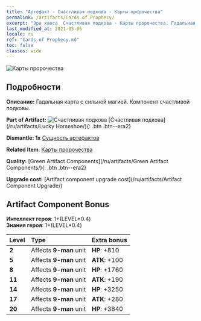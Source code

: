 ```yaml
---
title: "Артефакт - Счастливая подкова - Карты пророчества"
permalink: /artifacts/Cards of Prophecy/
excerpt: "Эра хаоса  Счастливая подкова - Карты пророчества. Гадальная карта с сильной магией. Компонент счастливой подковы."
last_modified_at: 2021-05-05
locale: ru
ref: "Cards of Prophecy.md"
toc: false
classes: wide
---
```


 ![Карты пророчества](/images/t/artifact_40122.png)



## Подробности

 **Описание:** Гадальная карта с сильной магией. Компонент счастливой подковы.

 **Part of Artifact:** ![Счастливая подкова](/images/t/icon_artifact_12.png) [Счастливая подкова](/ru/artifacts/Lucky Horseshoe/){: .btn .btn--era2}

 **Dismantle: 1x** [Сущность артефактов](/ItemsRU/con_905/)

 **Related Item**: [Карты пророчества](/ItemsRU/art_110/)

 **Quality:** [Green Artifact Components](/ru/artifacts/Green Artifact Components/){: .btn .btn--era2}

 **Upgrade cost:** [Artifact component upgrade cost](/ru/artifacts/Artifact Component Upgrade/)

## Artifact Component Bonus

  **Интеллект героя**: 1+(LEVEL\*0.4)<br/>**Знания героя**: 1+(LEVEL\*0.4)

  |  Level  | Type |    Extra bonus  | 
  |:--------|:-----|:----------------| 
  | **2** | Affects **9-man** unit | **HP**: +810 | 
  | **5** | Affects **9-man** unit | **ATK**: +100 | 
  | **8** | Affects **9-man** unit | **HP**: +1760 | 
  | **11** | Affects **9-man** unit | **ATK**: +190 | 
  | **14** | Affects **9-man** unit | **HP**: +3250 | 
  | **17** | Affects **9-man** unit | **ATK**: +280 | 
  | **20** | Affects **9-man** unit | **HP**: +3840 | 
